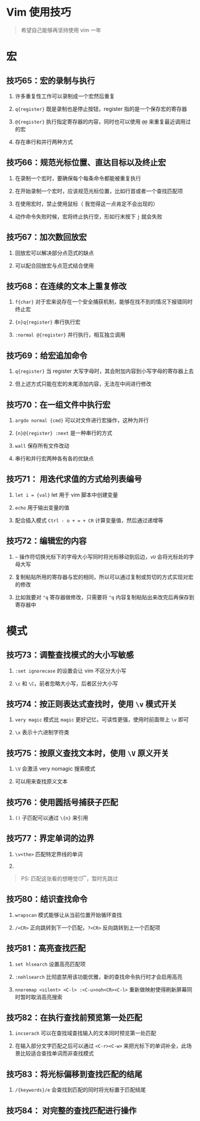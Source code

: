 # Vim 使用技巧

> 希望自己能够再坚持使用 vim 一年

# 宏

## 技巧65：宏的录制与执行

1. 许多重复性工作可以录制成一个宏然后重复

2. `q{register}` 既是录制也是停止按钮，register 指的是一个保存宏的寄存器

3. `@{register}` 执行指定寄存器的内容，同时也可以使用 `@@` 来重复最近调用过的宏

4. 存在串行和并行两种方式

## 技巧66：规范光标位置、直达目标以及终止宏

1. 在录制一个宏时，要确保每个每条命令都能被重复执行

2. 在开始录制一个宏时，应该规范光标位置，比如行首或者一个查找匹配项

3. 在使用宏时，禁止使用鼠标（ 我觉得这一点肯定不会出现的）

4. 动作命令失败时候，宏将终止执行空，形如行末按下 `j` 就会失败

## 技巧67：加次数回放宏

1. 回放宏可以解决部分点范式的缺点

2. 可以配合回放宏与点范式结合使用

## 技巧68：在连续的文本上重复修改

1. `f{char}` 对于宏来说存在一个安全捕获机制，能够在找不到的情况下报错同时终止宏

2. `{n}q{register}` 串行执行宏

3. `:normal @{register}` 并行执行，相互独立调用

## 技巧69：给宏追加命令

1. `q{register}` 当 register 大写字母时，其会附加内容到小写字母的寄存器上去

2. 但上述方式只能在宏的末尾添加内容，无法在中间进行修改

## 技巧70：在一组文件中执行宏

1. `argdo normal {cmd}` 可以对文件进行宏操作，这种为并行

2. `{n}@{register} :next` 是一种串行的方式

3. `wall` 保存所有文件改动

4. 串行和并行宏两种各有各的优缺点

## 技巧71：  用迭代求值的方式给列表编号

1. `let i = {val}` let 用于 vim 脚本中创建变量

2. `echo` 用于输出变量的值

3. 配合插入模式 `Ctrl - o + = + CR` 计算变量值，然后通过递增等

## 技巧72：编辑宏的内容

1. `~` 操作符切换光标下的字母大小写同时将光标移动到后边，`vU` 会将光标处的字母大写

2.  复制粘贴所用的寄存器与宏的相同，所以可以通过复制或剪切的方式实现对宏的修改

3. 比如我要对 `"q` 寄存器做修改，只需要将 `"q` 内容复制粘贴出来改完后再保存到寄存器中

# 模式

## 技巧73：调整查找模式的大小写敏感

1. `:set ignorecase` 的设置会让 vim 不区分大小写

2. `\c` 和 `\C`，前者忽略大小写，后者区分大小写

## 技巧74：按正则表达式查找时，使用 `\v` 模式开关

1. `very magic` 模式比 `magic` 更好记忆，可读性更强，使用时前面带上 `\v` 即可

2. `\x` 表示十六进制字符类

## 技巧75：按原义查找文本时，使用 `\V` 原义开关

1. `\V` 会激活 very nomagic 搜索模式

2. 可以用来查找原义文本

## 技巧76：使用圆括号捕获子匹配

1. `()` 子匹配可以通过 `\{n}` 来引用

## 技巧77：界定单词的边界

1. `\v<the>` 匹配特定界线的单词

2. ` `

> PS: 匹配这张看的想睡觉😴，暂时先跳过

## 技巧80：结识查找命令

1. `wrapscan` 模式能够让从当前位置开始循环查找

2. `/<CR>` 正向跳转到下一个匹配，`?<CR>` 反向跳转到上一个匹配项

## 技巧81：高亮查找匹配

1. `set hlsearch` 设置高亮匹配项

2. `:nohlsearch` 比彻底禁用该功能优雅，新的查找命令执行时才会启用高亮

3. `nnoremap <silent> <C-l> :<C-u>noh<CR><C-l>` 重新做映射使得刷新屏幕同时暂时取消高亮搜索

## 技巧82：在执行查找前预览第一处匹配

1. `incserach` 可以在查找域查找输入的文本同时预览第一处匹配

2. 在输入部分文字匹配之后可以通过 `<C-r><C-w>` 来把光标下的单词补全，此场景比较适合查找单词而非查找模式

## 技巧83：将光标偏移到查找匹配的结尾

1. `/{keywords}/e` 会查找到匹配的同时将光标置于匹配结尾

## 技巧84： 对完整的查找匹配进行操作

